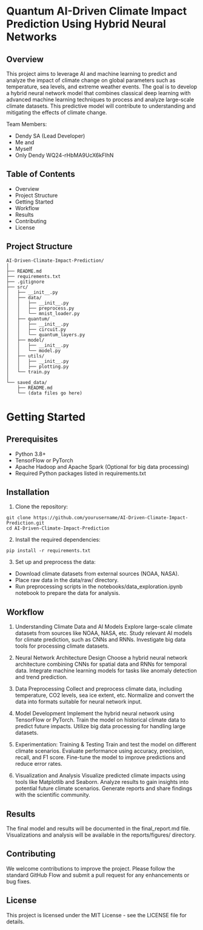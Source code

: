 # Quantum AI-Driven Climate Impact Prediction Using Hybrid Neural Networks

## Overview

This project aims to leverage AI and machine learning to predict and analyze the impact of climate change on global parameters such as temperature, sea levels, and extreme weather events. The goal is to develop a hybrid neural network model that combines classical deep learning with advanced machine learning techniques to process and analyze large-scale climate datasets. This predictive model will contribute to understanding and mitigating the effects of climate change.

Team Members:

- Dendy SA (Lead Developer)
- Me and
- Myself
- Only Dendy WQ24-rHbMA9UcX6kFIhN

## Table of Contents

- Overview
- Project Structure
- Getting Started
- Workflow
- Results
- Contributing
- License

## Project Structure

```
AI-Driven-Climate-Impact-Prediction/
│
├── README.md
├── requirements.txt
├── .gitignore
├── src/
│   ├── __init__.py
│   ├── data/
│   │   ├── __init__.py
│   │   ├── preprocess.py
│   │   └── mnist_loader.py
│   ├── quantum/
│   │   ├── __init__.py
│   │   ├── circuit.py
│   │   └── quantum_layers.py
│   ├── model/
│   │   ├── __init__.py
│   │   └── model.py
│   ├── utils/
│   │   ├── __init__.py
│   │   ├── plotting.py
│   └── train.py
│
└── saved_data/
    ├── README.md
    └── (data files go here)
```

# Getting Started

## Prerequisites

- Python 3.8+
- TensorFlow or PyTorch
- Apache Hadoop and Apache Spark (Optional for big data processing)
- Required Python packages listed in requirements.txt

## Installation

1. Clone the repository:

```
git clone https://github.com/yourusername/AI-Driven-Climate-Impact-Prediction.git
cd AI-Driven-Climate-Impact-Prediction
```

2. Install the required dependencies:

```
pip install -r requirements.txt
```

3. Set up and preprocess the data:

- Download climate datasets from external sources (NOAA, NASA).
- Place raw data in the data/raw/ directory.
- Run preprocessing scripts in the notebooks/data_exploration.ipynb notebook to prepare the data for analysis.

## Workflow

1. Understanding Climate Data and AI Models
Explore large-scale climate datasets from sources like NOAA, NASA, etc.
Study relevant AI models for climate prediction, such as CNNs and RNNs.
Investigate big data tools for processing climate datasets.

2. Neural Network Architecture Design
Choose a hybrid neural network architecture combining CNNs for spatial data and RNNs for temporal data.
Integrate machine learning models for tasks like anomaly detection and trend prediction.

3. Data Preprocessing
Collect and preprocess climate data, including temperature, CO2 levels, sea ice extent, etc.
Normalize and convert the data into formats suitable for neural network input.

4. Model Development
Implement the hybrid neural network using TensorFlow or PyTorch.
Train the model on historical climate data to predict future impacts.
Utilize big data processing for handling large datasets.

5. Experimentation: Training & Testing
Train and test the model on different climate scenarios.
Evaluate performance using accuracy, precision, recall, and F1 score.
Fine-tune the model to improve predictions and reduce error rates.

6. Visualization and Analysis
Visualize predicted climate impacts using tools like Matplotlib and Seaborn.
Analyze results to gain insights into potential future climate scenarios.
Generate reports and share findings with the scientific community.

## Results

The final model and results will be documented in the final_report.md file.
Visualizations and analysis will be available in the reports/figures/ directory.

## Contributing

We welcome contributions to improve the project. Please follow the standard GitHub Flow and submit a pull request for any enhancements or bug fixes.

## License

This project is licensed under the MIT License - see the LICENSE file for details.
